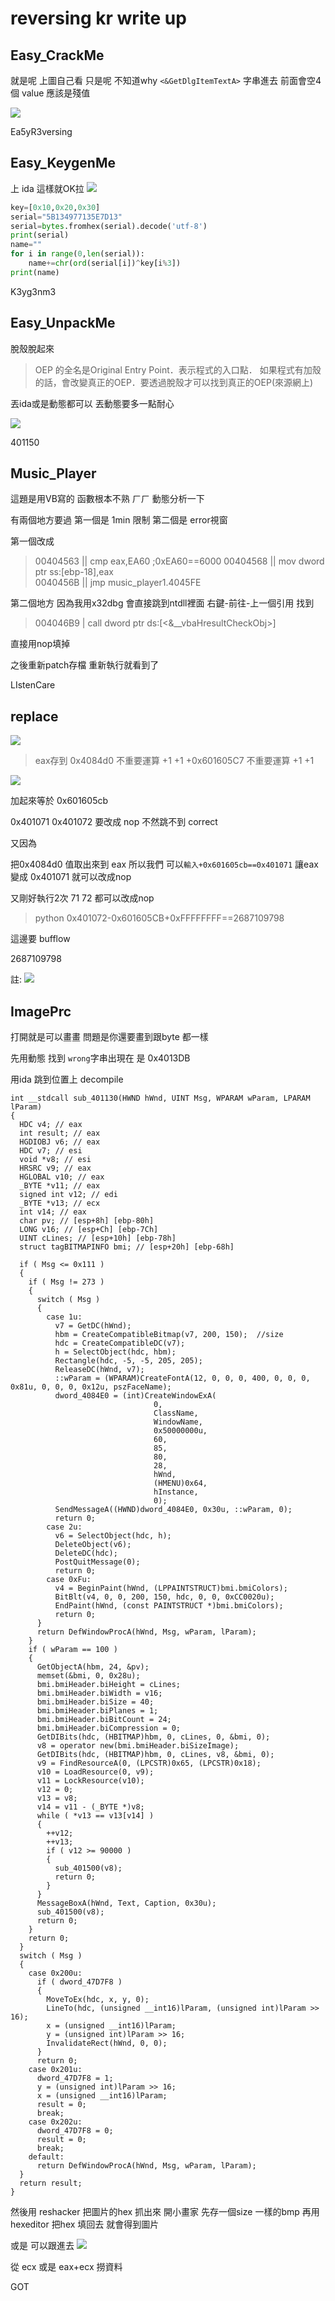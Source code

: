 # reversing kr write up
## Easy_CrackMe
就是呢 上圖自己看
只是呢 不知道why `<&GetDlgItemTextA>` 字串進去 前面會空4個 value 應該是殘值

![](https://github.com/0xdeciverAngel/reversing.kr/raw/master/Easy_CrackMe.png)

Ea5yR3versing


## Easy_KeygenMe
上 ida 
這樣就OK拉 
![](https://github.com/0xdeciverAngel/reversing.kr/raw/master/Easy_KeygenMe.png)
```python
key=[0x10,0x20,0x30]
serial="5B134977135E7D13"
serial=bytes.fromhex(serial).decode('utf-8')
print(serial)
name=""
for i in range(0,len(serial)):
    name+=chr(ord(serial[i])^key[i%3])
print(name)
```

K3yg3nm3
## Easy_UnpackMe
脫殼脫起來
>OEP 的全名是Original Entry Point．表示程式的入口點．
如果程式有加殼的話，會改變真正的OEP．要透過脫殼才可以找到真正的OEP(來源網上)

丟ida或是動態都可以
丟動態要多一點耐心

![](https://github.com/0xdeciverAngel/reversing.kr/raw/master/Easy_UnpackMe.png)

401150

## Music_Player

這題是用VB寫的
函數根本不熟 ㄏㄏ
動態分析一下

有兩個地方要過
第一個是 1min 限制
第二個是 error視窗

第一個改成 
>00404563 || cmp eax,EA60                 ;0xEA60==6000
00404568 || mov dword ptr ss:[ebp-18],eax  
0040456B || jmp music_player1.4045FE     

第二個地方 因為我用x32dbg
會直接跳到ntdll裡面
右鍵-前往-上一個引用
找到
>004046B9 | call dword ptr ds:[<&__vbaHresultCheckObj>]  

直接用nop填掉

之後重新patch存檔 重新執行就看到了


LIstenCare
## replace 
![](https://github.com/0xdeciverAngel/reversing.kr/raw/master/replace1.png)

>eax存到 0x4084d0
不重要運算
+1
+1
+0x601605C7
不重要運算
+1
+1

![](https://github.com/0xdeciverAngel/reversing.kr/raw/master/replace2.png)

加起來等於 0x601605cb

0x401071 0x401072 要改成 nop 不然跳不到 correct

又因為 

把0x4084d0 值取出來到 eax
所以我們 可以`輸入+0x601605cb==0x401071` 讓eax 變成 0x401071 就可以改成nop 

又剛好執行2次 71 72 都可以改成nop

>python 0x401072-0x601605CB+0xFFFFFFFF==2687109798

這邊要 bufflow

2687109798

註:
![](https://github.com/0xdeciverAngel/reversing.kr/raw/master/replace3.png)

## ImagePrc
打開就是可以畫畫
問題是你還要畫到跟byte 都一樣 

先用動態 找到 `wrong`字串出現在 是 0x4013DB

用ida 跳到位置上 decompile

```
int __stdcall sub_401130(HWND hWnd, UINT Msg, WPARAM wParam, LPARAM lParam)
{
  HDC v4; // eax
  int result; // eax
  HGDIOBJ v6; // eax
  HDC v7; // esi
  void *v8; // esi
  HRSRC v9; // eax
  HGLOBAL v10; // eax
  _BYTE *v11; // eax
  signed int v12; // edi
  _BYTE *v13; // ecx
  int v14; // eax
  char pv; // [esp+8h] [ebp-80h]
  LONG v16; // [esp+Ch] [ebp-7Ch]
  UINT cLines; // [esp+10h] [ebp-78h]
  struct tagBITMAPINFO bmi; // [esp+20h] [ebp-68h]

  if ( Msg <= 0x111 )
  {
    if ( Msg != 273 )
    {
      switch ( Msg )
      {
        case 1u:
          v7 = GetDC(hWnd);
          hbm = CreateCompatibleBitmap(v7, 200, 150);  //size  
          hdc = CreateCompatibleDC(v7);
          h = SelectObject(hdc, hbm);
          Rectangle(hdc, -5, -5, 205, 205);
          ReleaseDC(hWnd, v7);
          ::wParam = (WPARAM)CreateFontA(12, 0, 0, 0, 400, 0, 0, 0, 0x81u, 0, 0, 0, 0x12u, pszFaceName);
          dword_4084E0 = (int)CreateWindowExA(
                                0,
                                ClassName,
                                WindowName,
                                0x50000000u,
                                60,
                                85,
                                80,
                                28,
                                hWnd,
                                (HMENU)0x64,
                                hInstance,
                                0);
          SendMessageA((HWND)dword_4084E0, 0x30u, ::wParam, 0);
          return 0;
        case 2u:
          v6 = SelectObject(hdc, h);
          DeleteObject(v6);
          DeleteDC(hdc);
          PostQuitMessage(0);
          return 0;
        case 0xFu:
          v4 = BeginPaint(hWnd, (LPPAINTSTRUCT)bmi.bmiColors);
          BitBlt(v4, 0, 0, 200, 150, hdc, 0, 0, 0xCC0020u);
          EndPaint(hWnd, (const PAINTSTRUCT *)bmi.bmiColors);
          return 0;
      }
      return DefWindowProcA(hWnd, Msg, wParam, lParam);
    }
    if ( wParam == 100 )
    {
      GetObjectA(hbm, 24, &pv);
      memset(&bmi, 0, 0x28u);
      bmi.bmiHeader.biHeight = cLines;
      bmi.bmiHeader.biWidth = v16;
      bmi.bmiHeader.biSize = 40;
      bmi.bmiHeader.biPlanes = 1;
      bmi.bmiHeader.biBitCount = 24;
      bmi.bmiHeader.biCompression = 0;
      GetDIBits(hdc, (HBITMAP)hbm, 0, cLines, 0, &bmi, 0);
      v8 = operator new(bmi.bmiHeader.biSizeImage);
      GetDIBits(hdc, (HBITMAP)hbm, 0, cLines, v8, &bmi, 0);
      v9 = FindResourceA(0, (LPCSTR)0x65, (LPCSTR)0x18);
      v10 = LoadResource(0, v9);
      v11 = LockResource(v10);
      v12 = 0;
      v13 = v8;
      v14 = v11 - (_BYTE *)v8;
      while ( *v13 == v13[v14] )
      {
        ++v12;
        ++v13;
        if ( v12 >= 90000 )
        {
          sub_401500(v8);
          return 0;
        }
      }
      MessageBoxA(hWnd, Text, Caption, 0x30u);
      sub_401500(v8);
      return 0;
    }
    return 0;
  }
  switch ( Msg )
  {
    case 0x200u:
      if ( dword_47D7F8 )
      {
        MoveToEx(hdc, x, y, 0);
        LineTo(hdc, (unsigned __int16)lParam, (unsigned int)lParam >> 16);
        x = (unsigned __int16)lParam;
        y = (unsigned int)lParam >> 16;
        InvalidateRect(hWnd, 0, 0);
      }
      return 0;
    case 0x201u:
      dword_47D7F8 = 1;
      y = (unsigned int)lParam >> 16;
      x = (unsigned __int16)lParam;
      result = 0;
      break;
    case 0x202u:
      dword_47D7F8 = 0;
      result = 0;
      break;
    default:
      return DefWindowProcA(hWnd, Msg, wParam, lParam);
  }
  return result;
}
```
然後用 reshacker 把圖片的hex 抓出來
開小畫家 先存一個size 一樣的bmp 再用 hexeditor 把hex 填回去 就會得到圖片

或是 可以跟進去
![](https://github.com/0xdeciverAngel/reversing.kr/raw/master/imageprc.png)

從 ecx 或是 eax+ecx 撈資料

GOT
